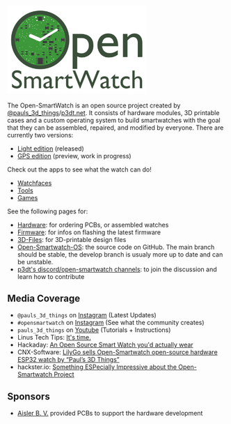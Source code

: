 <img src="assets/logo.png" width="320px"/>

The Open-SmartWatch is an open source project created by [@pauls_3d_things](https://www.instagram.com/pauls_3d_things/)/[p3dt.net](https://p3dt.net).
It consists of hardware modules, 3D printable cases and a custom operating system to build smartwatches with the goal that they can be assembled, repaired, and modified by everyone. There are currently two versions:

* [Light edition](/watches/light-edition.md) (released)
* [GPS edition](/watches/gps-edition.md) (preview, work in progress)

Check out the apps to see what the watch can do!

* [Watchfaces](/oswapps/watchfaces.md)
* [Tools](/oswapps/tools.md)
* [Games](/oswapps/games.md)

See the following pages for:

* [Hardware](resources/hardware.md): for ordering PCBs, or assembled watches
* [Firmware](resources/firmware.md): for infos on flashing the latest firmware
* [3D-Files](resources/3d-files.md): for 3D-printable design files
* [Open-Smartwatch-OS](https://github.com/Open-Smartwatch/open-smartwatch-os): the source code on GitHub. The main branch should be stable, the develop branch is usualy more up to date and can be unstable.
* [p3dt's discord/open-smartwatch channels](https://discord.gg/9DK5JY6): to join the discussion and learn how to contribute

## Media Coverage

* `@pauls_3d_things` on [Instagram](https://www.instagram.com/pauls_3d_things/) (Latest Updates)
* `#opensmartwatch` on [Instagram](https://www.instagram.com/explore/tags/opensmartwatch/) (See what the community creates)
* `pauls_3d_things` on [Youtube](https://www.youtube.com/playlist?list=PL7YtNcHw1zWL9PEBSJg6sBpESSBoHjDY6) (Tutorials + Instructions)
* Linus Tech Tips: [It's time.](https://www.youtube.com/watch?v=xF_SR6aUKHg)
* Hackaday: [An Open Source Smart Watch you'd actually wear](https://hackaday.com/2021/04/08/an-open-source-smart-watch-youd-actually-wear/)
* CNX-Software: [LilyGo sells Open-Smartwatch open-source hardware ESP32 watch by “Paul’s 3D Things”](https://www.cnx-software.com/2021/04/07/lilygo-open-smartwatch-open-source-hardware-esp32-watch-by-pauls-3d-things/)
* hackster.io: [Something ESPecially Impressive about the Open-Smartwatch Project](https://www.hackster.io/news/there-s-something-especially-impressive-about-the-opensmartwatch-project-c2c878b983cf)

## Sponsors

* [Aisler B. V.](https://aisler.net) provided PCBs to support the hardware development
